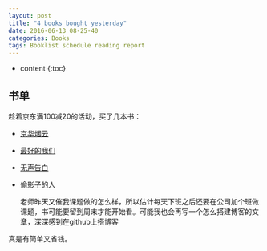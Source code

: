 ```yaml
---
layout: post
title: "4 books bought yesterday"
date: 2016-06-13 08-25-40
categories: Books
tags: Booklist schedule reading report
---
```


* content
{:toc}

## 书单

趁着京东满100减20的活动，买了几本书：

-	[京华烟云](https://book.douban.com/subject/1391191/)	
-   [最好的我们](https://book.douban.com/subject/24754316/)
-	[无声告白](https://book.douban.com/subject/26382433/)
-	[偷影子的人](https://book.douban.com/subject/10763902/) 

	老师昨天又催我课题做的怎么样，所以估计每天下班之后还要在公司加个班做课题，书可能要留到周末才能开始看。可能我也会再写一个怎么搭建博客的文章，深深感到在github上搭博客

真是有简单又省钱。